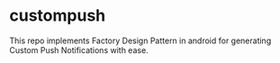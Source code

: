 # custompush
This repo implements Factory Design Pattern in android for generating Custom Push Notifications with ease.
